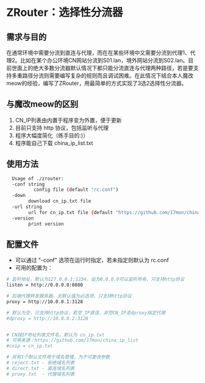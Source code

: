 # ZRouter：选择性分流器

## 需求与目的
  在通常环境中需要分流到直连与代理，而在在某些环境中又需要分流到代理1、代理2。比如在某个办公环境CN网站分流到S01.lan，境外网站分流到S02.lan。目前世面上的绝大多数分流器默认情况下都只能分流直连与代理两种路径，若是要支持多重路径分流则需要编写复杂的规则而且调试困难。在此情况下结合本人魔改meow的经验，编写了ZRouter，用最简单的方式实现了3选2选择性分流器。
  
## 与魔改meow的区别
  1. CN_IP列表由内置于程序变为外置，便于更新
  2. 目前只支持 http 协议，包括监听与代理
  3. 程序大幅度简化（练手目的:)）
  4. 程序能自己下载 china_ip_list.txt 
  
## 使用方法
```bash
  Usage of ./zrouter:
  -conf string
          config file (default "rc.conf")
  -down
        download cn_ip.txt file
  -url string
        url for cn_ip.txt file (default "https://github.com/17mon/china_ip_list")
  -version
        print version
```
## 配置文件
  - 可以通过 "-conf" 选项在运行时指定，若未指定则默认为 rc.conf
  - 可用的配置为：
```bash
# 监听地址，默认为127.0.0.1:1234，设为0.0.0.0可以监听所有，只支持http协议
listen = http://0.0.0.0:8080

# 后端代理转发服务器，无默认值为必选项，只支持http协议
proxy = http://10.0.0.1:3128

# 默认为空，只支持http协议，若空_IP直连，非空CN_IP走dproxy指定代理
#dproxy = http://10.0.0.2:3128


# CN段IP地址列表文件名，默认为 cn_ip.txt
# 可用来源：https://github.com/17mon/china_ip_list
#cnip = cn_ip.txt

# 另有3个默认文件用于域名管理，为不可更改参数
# reject.txt - 拒绝域名列表
# direct.txt - 直连域名列表
# proxy.txt  - 代理域名列表
```
